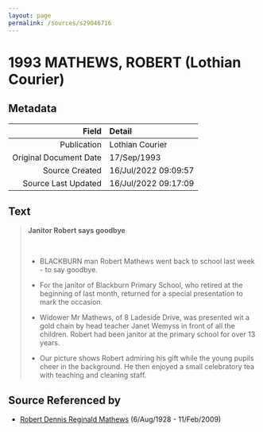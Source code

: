 ```yaml
---
layout: page
permalink: /sources/s29046716
---
```


# 1993 MATHEWS, ROBERT (Lothian Courier)

## Metadata
Field | Detail
---:|:---
Publication | Lothian Courier
Original Document Date | 17/Sep/1993
Source Created | 16/Jul/2022 09:09:57
Source Last Updated | 16/Jul/2022 09:17:09

## Text

> **Janitor Robert says goodbye**
>
> <br/>
>
> * BLACKBURN man Robert Mathews went back to school last week - to say goodbye.
>
> * For the janitor of Blackburn Primary School, who retired at the beginning of last month, returned for a special presentation to mark the occasion.
>
> * Widower Mr Mathews, of 8 Ladeside Drive, was presented wit a gold chain by head teacher Janet Wemyss in front of all the children. Robert had been janitor at the primary school for over 13 years.
>
> * Our picture shows Robert admiring his gift while the young pupils cheer in the background. He then enjoyed a small celebratory tea with teaching and cleaning staff.
>

## Source Referenced by

* [Robert Dennis Reginald Mathews](../people/@58223940@-robert-dennis-reginald-mathews-b1928-8-6-d2009-2-11.md) (6/Aug/1928 - 11/Feb/2009)
